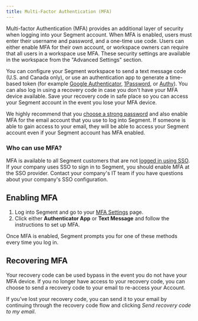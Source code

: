 ```yaml
---
title: Multi-Factor Authentication (MFA)
---
```


Multi-factor Authentication (MFA) provides an additional layer of security when logging into your Segment account. When MFA is enabled, users must enter their username and password, and a one-time use code. Users can either enable MFA for their own account, or workspace owners can require that all users in a workspace use MFA. These security settings are available in the workspace from the "Advanced Settings" section.

You can configure your Segment workspace to send a text message code (U.S. and Canada only), or use an authentication app to generate a time-based token (for example [Google Authenticator](https://support.google.com/accounts/answer/1066447), [1Password](https://1password.com), or [Authy](https://authy.com)). You can also log in using a recovery code in case you don't have your MFA device available. Save your recovery code in safe place so you can access your Segment account in the event you lose your MFA device.

We highly recommend that you [choose a strong password](https://segment.com/docs/iam/secure-password/) and also enable MFA for the email account that you use to log into Segment. If someone is able to gain access to your email, they will be able to access your Segment account even if your Segment account has MFA enabled.

### Who can use MFA?

MFA is available to all Segment customers that are not [logged in using SSO](https://segment.com/docs/iam/sso/). If your company uses SSO to sign in to Segment, you should enable MFA at the SSO provider. Contact your company's IT team if you have questions about your company's SSO configuration.


## Enabling MFA

1. Log into Segment and go to your [MFA Settings](https://app.segment.com/settings/user/mfa) page.
2. Click either **Authenticator App** or **Text Message** and follow the instructions to set up MFA.

Once MFA is enabled, Segment prompts you for one of these methods every time you log in.

## Recovering MFA
Your recovery code can be used bypass in the event you do not have your MFA device. If you no longer have access to your recovery code, you can choose to send a recovery code to your email to re-access your Account.

If you've lost your recovery code, you can send it to your email by continuing through the recovery code flow and clicking _Send recovery code to my email_.
